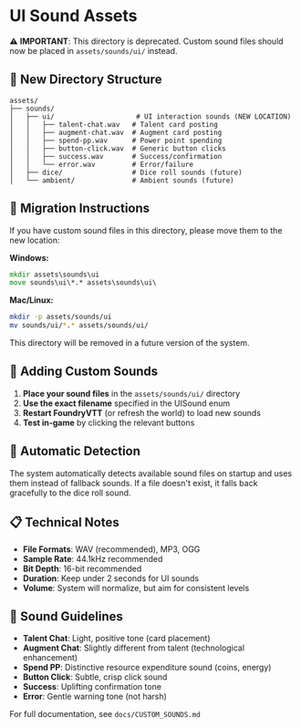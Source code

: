 # UI Sound Assets

⚠️ **IMPORTANT**: This directory is deprecated. Custom sound files should now be placed in `assets/sounds/ui/` instead.

## 📁 New Directory Structure

```
assets/
├── sounds/
│   ├── ui/                    # UI interaction sounds (NEW LOCATION)
│   │   ├── talent-chat.wav   # Talent card posting
│   │   ├── augment-chat.wav  # Augment card posting
│   │   ├── spend-pp.wav      # Power point spending
│   │   ├── button-click.wav  # Generic button clicks
│   │   ├── success.wav       # Success/confirmation
│   │   └── error.wav         # Error/failure
│   ├── dice/                 # Dice roll sounds (future)
│   └── ambient/              # Ambient sounds (future)
```

## 🔄 Migration Instructions

If you have custom sound files in this directory, please move them to the new location:

**Windows:**
```cmd
mkdir assets\sounds\ui
move sounds\ui\*.* assets\sounds\ui\
```

**Mac/Linux:**
```bash
mkdir -p assets/sounds/ui
mv sounds/ui/*.* assets/sounds/ui/
```

This directory will be removed in a future version of the system.

## 🎵 Adding Custom Sounds

1. **Place your sound files** in the `assets/sounds/ui/` directory
2. **Use the exact filename** specified in the UISound enum
3. **Restart FoundryVTT** (or refresh the world) to load new sounds
4. **Test in-game** by clicking the relevant buttons

## 🔧 Automatic Detection

The system automatically detects available sound files on startup and uses them instead of fallback sounds. If a file doesn't exist, it falls back gracefully to the dice roll sound.

## 📋 Technical Notes

- **File Formats**: WAV (recommended), MP3, OGG
- **Sample Rate**: 44.1kHz recommended
- **Bit Depth**: 16-bit recommended
- **Duration**: Keep under 2 seconds for UI sounds
- **Volume**: System will normalize, but aim for consistent levels

## 🎯 Sound Guidelines

- **Talent Chat**: Light, positive tone (card placement)
- **Augment Chat**: Slightly different from talent (technological enhancement)
- **Spend PP**: Distinctive resource expenditure sound (coins, energy)
- **Button Click**: Subtle, crisp click sound
- **Success**: Uplifting confirmation tone
- **Error**: Gentle warning tone (not harsh)

For full documentation, see `docs/CUSTOM_SOUNDS.md` 
